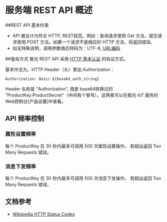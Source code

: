 # 服务端 REST API 概述

##REST API 基本约束
+ API 被设计为符合 HTTP, REST规范。例如：查询请求使用 Get 方法，提交请求使用 POST 方法。如果一个请求不是相应的 HTTP 方法，将返回错误。
+ 如无特殊说明，调用参数值应转码为：UTF-8, [URL编码](https://zh.wikipedia.org/wiki/%E7%99%BE%E5%88%86%E5%8F%B7%E7%BC%96%E7%A0%81)

##鉴权方式
极光 REST API 采用 [HTTP 基本认证](http://zh.wikipedia.org/wiki/HTTP%E5%9F%BA%E6%9C%AC%E8%AE%A4%E8%AF%81) 的验证方式。

基本作法为，HTTP Header（头）里加 Authorization：

    Authorization: Basic ${base64_auth_string}


Header 名称是 "Authorization", 值是 base64转换过的 "ProductKey:ProductSecret"（中间有个冒号）。这两者可以在极光 IoT 服务的Web控制台[产品设置]中查看。


## API 频率控制
### 属性设置频率
每个 ProductKey 在 30 秒内最多可调用 500 次属性设置操作。 若超出返回 Too Many Requests 错误。    

### 消息下发频率
每个 ProductKey 在 30 秒内最多可调用 500 次消息下发操作。 若超出返回 Too Many Requests 错误。

## 文档参考

+ [Wikipedia HTTP Status Codes](https://en.wikipedia.org/wiki/List_of_HTTP_status_codes)
